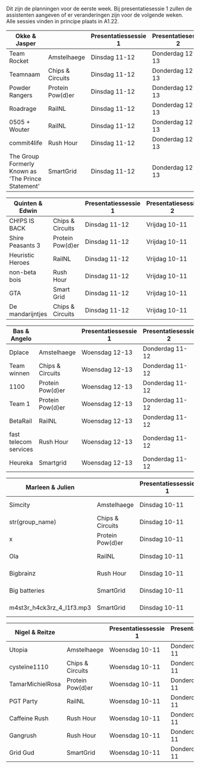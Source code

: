 Dit zijn de planningen voor de eerste week.
Bij presentatiesessie 1 zullen de assistenten aangeven of er veranderingen zijn voor de volgende weken.
Alle sessies vinden in principe plaats in A1.22.

| Okke & Jasper                                      |                  | Presentatiessessie 1 | Presentatiesessie 2 | Voortgangsgesprek |
|----------------------------------------------------|------------------|----------------------|---------------------|-------------------|
| Team Rocket                                        | Amstelhaege      | Dinsdag 11-12        | Donderdag 12-13     | Dinsdag 12:00     |
| Teamnaam                                           | Chips & Circuits | Dinsdag 11-12        | Donderdag 12-13     | Dinsdag 12:30     |
| Powder Rangers                                     | Protein Pow(d)er | Dinsdag 11-12        | Donderdag 12-13     | Dinsdag 13:30     |
| Roadrage                                           | RailNL           | Dinsdag 11-12        | Donderdag 12-13     | Dinsdag 14:00     |
| 0505 + Wouter                                      | RailNL           | Dinsdag 11-12        | Donderdag 12-13     | Dinsdag 14:30     |
| commit4life                                        | Rush Hour        | Dinsdag 11-12        | Donderdag 12-13     | Dinsdag 15:00     |
| The Group Formerly Known as 'The Prince Statement' | SmartGrid        | Dinsdag 11-12        | Donderdag 12-13     | Dinsdag 15:30     |

| Quinten & Edwin                                    |                  | Presentatiessessie 1 | Presentatiesessie 2 | Voortgangsgesprek |
|----------------------------------------------------|------------------|----------------------|---------------------|-------------------|
|  CH!PS IS BACK                                   | Chips & Circuits | Dinsdag 11-12        | Vrijdag 10-11       | Dinsdag 12:00     |
| Shire Peasants 3                                   | Protein Pow(d)er | Dinsdag 11-12        | Vrijdag 10-11       | Dinsdag 12:30     |
| Heuristic Heroes                                   | RailNL           | Dinsdag 11-12        | Vrijdag 10-11       | Dinsdag 13:00     |
| non-beta bois                                      | Rush Hour        | Dinsdag 11-12        | Vrijdag 10-11       | Vrijdag 11:00     |
| GTA                                                | Smart Grid       | Dinsdag 11-12        | Vrijdag 10-11       | Vrijdag 11:30     |
| De mandarijntjes                                   | Chips & Circuits | Dinsdag 11-12        | Vrijdag 10-11       | Vrijdag 12:00     |

| Bas & Angelo                                       |                  | Presentatiessessie 1 | Presentatiesessie 2 | Voortgangsgesprek |
|----------------------------------------------------|------------------|----------------------|---------------------|-------------------|
| Dplace                                             | Amstelhaege      | Woensdag 12-13       | Donderdag 11-12     | Woensdag 11:00    |
| Team winnen                                        | Chips & Circuits | Woensdag 12-13       | Donderdag 11-12     | Woensdag 11:30    |
| 1100                                               | Protein Pow(d)er | Woensdag 12-13       | Donderdag 11-12     | Woensdag 13:00    |
| Team 1                                             | Protein Pow(d)er | Woensdag 12-13       | Donderdag 11-12     | Donderdag 12:00   |
| BetaRail                                           | RailNL           | Woensdag 12-13       | Donderdag 11-12     | Donderdag 12:30   |
| fast telecom services                              | Rush Hour        | Woensdag 12-13       | Donderdag 11-12     | Donderdag 13:00   |
| Heureka                                            | Smartgrid        | Woensdag 12-13       | Donderdag 11-12     | Donderdag 13:30   |

| Marleen & Julien                                   |                  | Presentatiessessie 1 | Presentatiesessie 2 | Voortgangsgesprek |
|----------------------------------------------------|------------------|----------------------|---------------------|-------------------|
| Simcity                                            | Amstelhaege      | Dinsdag 10-11        | Donderdag 13-14     | Dinsdag 11:00     |
| str(group_name)                                    | Chips & Circuits | Dinsdag 10-11        | Donderdag 13-14     | Dinsdag 11:30     |
| x                                                  | Protein Pow(d)er | Dinsdag 10-11        | Donderdag 13-14     | Dinsdag 12:00     |
| Ola                                                | RailNL           | Dinsdag 10-11        | Donderdag 13-14     | Dinsdag 12:30     |
| Bigbrainz                                          | Rush Hour        | Dinsdag 10-11        | Donderdag 13-14     | Donderdag 11:30   |
| Big batteries                                      | SmartGrid        | Dinsdag 10-11        | Donderdag 13-14     | Donderdag 12:00   |
| m4st3r_h4ck3rz_4_l1f3.mp3                                      | SmartGrid        | Dinsdag 10-11        | Donderdag 13-14     | Donderdag 11:00   |

| Nigel & Reitze                                     |                  | Presentatiessessie 1 | Presentatiesessie 2 | Voortgangsgesprek |
|----------------------------------------------------|------------------|----------------------|---------------------|-------------------|
| Utopia                                             | Amstelhaege      | Woensdag 10-11       | Donderdag 10-11     | Woensdag 11:00    |
| cysteïne1110                                       | Chips & Circuits | Woensdag 10-11       | Donderdag 10-11     | Woensdag 11:30    |
| TamarMichielRosa                                   | Protein Pow(d)er | Woensdag 10-11       | Donderdag 10-11     | Woensdag 12:00    |
| PGT Party                                          | RailNL           | Woensdag 10-11       | Donderdag 10-11     | Woensdag 12:30    |
| Caffeine Rush                                      | Rush Hour        | Woensdag 10-11       | Donderdag 10-11     | Donderdag 11:00   |
| Gangrush                                           | Rush Hour        | Woensdag 10-11       | Donderdag 10-11     | Donderdag 11:30   |
| Grid Gud                                           | SmartGrid        | Woensdag 10-11       | Donderdag 10-11     | Donderdag 12:00   |

